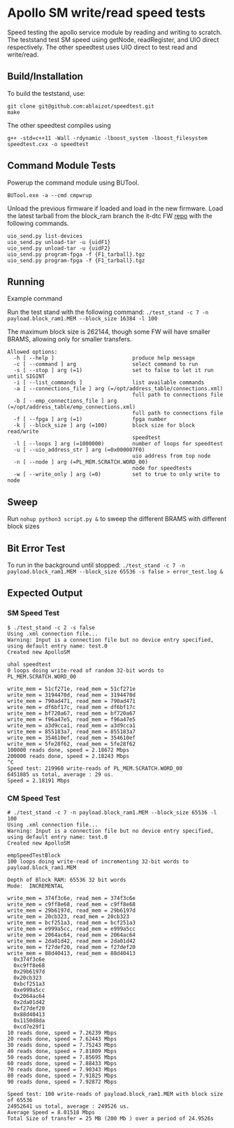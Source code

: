 # Apollo SM write/read speed tests
Speed testing the apollo service module by reading and writing to scratch.
The teststand test SM speed using getNode, readRegister, and UIO direct respectively.
The other speedtest uses UIO direct to test read and write/read.
## Build/Installation
To build the teststand, use:
```
git clone git@github.com:ablaizot/speedtest.git
make
```
The other speedtest compiles using 
```
g++ -std=c++11 -Wall -rdynamic -lboost_system -lboost_filesystem speedtest.cxx -o speedtest
```

## Command Module Tests

Powerup the command module using BUTool.
```
BUTool.exe -a --cmd cmpwrup
```
Unload the previous firmware if loaded and load in the new firmware. Load the latest tarball from the block_ram branch the it-dtc FW [repo](https://gitlab.cern.ch/cms-tracker-phase2-data-processing/BE_firmware/inner-tracker-dtc/inner-tracker-dtc/-/tree/block_ram?ref_type=heads) with the following commands. 

```
uio_send.py list-devices
uio_send.py unload-tar -u {uidF1}
uio_send.py unload-tar -u {uidF2}
uio_send.py program-fpga -f {F1_tarball}.tgz
uio_send.py program-fpga -f {F1_tarball}.tgz
```

## Running

Example command

Run the test stand with the following command:
`./test_stand -c 7 -n payload.block_ram1.MEM --block_size 16384 -l 100`

The maximum block size is 262144, though some FW will have smaller BRAMS, allowing only for smaller transfers.

```
Allowed options:
  -h [ --help ]                         produce help message
  -c [ --command ] arg                  select command to run
  -s [ --stop ] arg (=1)                set to false to let it run until SIGINT
  -i [ --list_commands ]                list available commands
  -a [ --connections_file ] arg (=/opt/address_table/connections.xml)
                                        full path to connections file
  -b [ --emp_connections_file ] arg (=/opt/address_table/emp_connections.xml)
                                        full path to connections file
  -f [ --fpga ] arg (=1)                fpga number
  -k [ --block_size ] arg (=100)        block size for block read/write
                                        speedtest
  -l [ --loops ] arg (=1000000)         number of loops for speedtest
  -u [ --uio_address_str ] arg (=0x000007F0)
                                        uio address from top node
  -n [ --node ] arg (=PL_MEM.SCRATCH.WORD_00)
                                        node for speedtests
  -w [ --write_only ] arg (=0)          set to true to only write to node
```
## Sweep
Run `nohup python3 script.py &` to sweep the different BRAMS with different block sizes

## Bit Error Test

To run in the background until stopped:
`./test_stand -c 7 -n payload.block_ram1.MEM --block_size 65536 -s false > error_test.log &`

## Expected Output

### SM Speed Test
```
$ ./test_stand -c 2 -s false
Using .xml connection file...
Warning: Input is a connection file but no device entry specified, using default entry name: test.0
Created new ApolloSM

uhal speedtest
0 loops doing write-read of random 32-bit words to PL_MEM.SCRATCH.WORD_00

write_mem = 51cf271e, read_mem = 51cf271e
write_mem = 3194470d, read_mem = 3194470d
write_mem = 790ad471, read_mem = 790ad471
write_mem = df6bf17c, read_mem = df6bf17c
write_mem = bf720a67, read_mem = bf720a67
write_mem = f96a47e5, read_mem = f96a47e5
write_mem = a3d9cca1, read_mem = a3d9cca1
write_mem = 855183a7, read_mem = 855183a7
write_mem = 354610ef, read_mem = 354610ef
write_mem = 5fe28f62, read_mem = 5fe28f62
100000 reads done, speed = 2.18672 Mbps
200000 reads done, speed = 2.18243 Mbps
^C
Speed test: 219960 write-reads of PL_MEM.SCRATCH.WORD_00
6451885 us total, average : 29 us.
Speed = 2.18191 Mbps
```

### CM Speed Test

```
# ./test_stand -c 7 -n payload.block_ram1.MEM --block_size 65536 -l 100
Using .xml connection file...
Warning: Input is a connection file but no device entry specified, using default entry name: test.0
Created new ApolloSM

empSpeedTestBlock
100 loops doing write-read of incrementing 32-bit words to payload.block_ram1.MEM

Depth of Block RAM: 65536 32 bit words
Mode:  INCREMENTAL

write_mem = 374f3c6e, read_mem = 374f3c6e
write_mem = c9ff8e68, read_mem = c9ff8e68
write_mem = 29b6197d, read_mem = 29b6197d
write_mem = 20cb323, read_mem = 20cb323
write_mem = bcf251a3, read_mem = bcf251a3
write_mem = e999a5cc, read_mem = e999a5cc
write_mem = 2064ac64, read_mem = 2064ac64
write_mem = 2da01d42, read_mem = 2da01d42
write_mem = f27def20, read_mem = f27def20
write_mem = 88d40413, read_mem = 88d40413
  0x374f3c6e
  0xc9ff8e68
  0x29b6197d
  0x20cb323
  0xbcf251a3
  0xe999a5cc
  0x2064ac64
  0x2da01d42
  0xf27def20
  0x88d40413
  0x1150d8da
  0xcd7e29f1
10 reads done, speed = 7.26239 Mbps
20 reads done, speed = 7.62443 Mbps
30 reads done, speed = 7.75243 Mbps
40 reads done, speed = 7.81809 Mbps
50 reads done, speed = 7.85695 Mbps
60 reads done, speed = 7.88433 Mbps
70 reads done, speed = 7.90343 Mbps
80 reads done, speed = 7.91825 Mbps
90 reads done, speed = 7.92872 Mbps

Speed test: 100 write-reads of payload.block_ram1.MEM with block size of 65536
24952641 us total, average : 249526 us.
Average Speed = 8.01518 Mbps
Total Size of transfer = 25 MB (200 Mb ) over a period of 24.9526s
```
